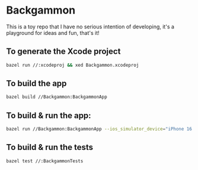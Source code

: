 # Backgammon

This is a toy repo that I have no serious intention of developing, it's a playground for ideas and fun, that's it!

## To generate the Xcode project

```bash
bazel run //:xcodeproj && xed Backgammon.xcodeproj
```

## To build the app

```bash
bazel build //Backgammon:BackgammonApp
```
## To build & run the app:

```bash
bazel run //Backgammon:BackgammonApp --ios_simulator_device="iPhone 16 Pro" --ios_simulator_version="18.3"
```

## To build & run the tests

```bash
bazel test //:BackgammonTests
```
